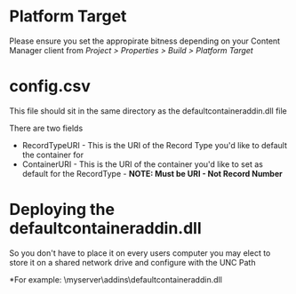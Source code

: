 # Platform Target
Please ensure you set the appropirate bitness depending on your Content Manager client from <i>Project > Properties > Build > Platform Target</i>

# config.csv
This file should sit in the same directory as the defaultcontaineraddin.dll file

There are two fields
* RecordTypeURI - This is the URI of the Record Type you'd like to default the container for
* ContainerURI - This is the URI of the container you'd like to set as default for the RecordType - <b>NOTE: Must be URI - Not Record Number</b>

# Deploying the defaultcontaineraddin.dll
So you don't have to place it on every users computer you may elect to store it on a shared network drive and configure with the UNC Path

*For example: \\myserver\addins\defaultcontaineraddin.dll


